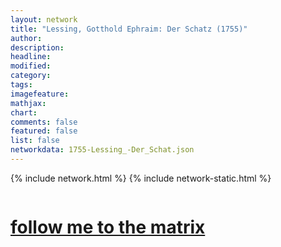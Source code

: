 ```yaml
---
layout: network
title: "Lessing, Gotthold Ephraim: Der Schatz (1755)"
author:
description:
headline:
modified:
category:
tags: 
imagefeature: 
mathjax: 
chart: 
comments: false
featured: false
list: false
networkdata: 1755-Lessing_-Der_Schat.json
---
```

{% include network.html %}
{% include network-static.html %}
<div class="row">
  <div class="small-5 small-centered columns"><a href="/matrix249"><h1>follow me to the matrix</h1></a>
</div>
</div>
